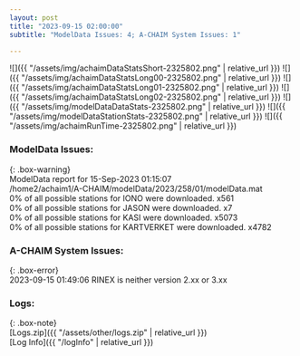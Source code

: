 ```yaml
---
layout: post
title: "2023-09-15 02:00:00"
subtitle: "ModelData Issues: 4; A-CHAIM System Issues: 1"

---
```


![]({{ "/assets/img/achaimDataStatsShort-2325802.png" | relative_url }})
![]({{ "/assets/img/achaimDataStatsLong00-2325802.png" | relative_url }})
![]({{ "/assets/img/achaimDataStatsLong01-2325802.png" | relative_url }})
![]({{ "/assets/img/achaimDataStatsLong02-2325802.png" | relative_url }})
![]({{ "/assets/img/modelDataDataStats-2325802.png" | relative_url }})
![]({{ "/assets/img/modelDataStationStats-2325802.png" | relative_url }})
![]({{ "/assets/img/achaimRunTime-2325802.png" | relative_url }})


### ModelData Issues:  
  
{: .box-warning}  
 ModelData report for 15-Sep-2023 01:15:07   
 /home2/achaim1/A-CHAIM/modelData/2023/258/01/modelData.mat   
 0% of all possible stations for IONO were downloaded. x561   
 0% of all possible stations for JASON were downloaded. x7   
 0% of all possible stations for KASI were downloaded. x5073   
 0% of all possible stations for KARTVERKET were downloaded. x4782   
  
### A-CHAIM System Issues:  
  
{: .box-error}  
2023-09-15 01:49:06 RINEX is neither version 2.xx or 3.xx  

### Logs:  
  
{: .box-note}  
[Logs.zip]({{ "/assets/other/logs.zip" | relative_url }})  
[Log Info]({{ "/logInfo" | relative_url }})  
